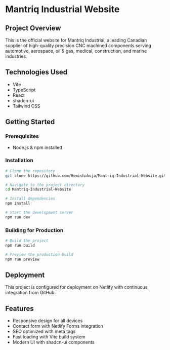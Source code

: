 # Mantriq Industrial Website

## Project Overview
This is the official website for Mantriq Industrial, a leading Canadian supplier of high-quality precision CNC machined components serving automotive, aerospace, oil & gas, medical, construction, and marine industries.

## Technologies Used
- Vite
- TypeScript
- React
- shadcn-ui
- Tailwind CSS

## Getting Started

### Prerequisites
- Node.js & npm installed

### Installation
```sh
# Clone the repository
git clone https://github.com/Hemishahuja/Mantriq-Industrial-Website.git

# Navigate to the project directory
cd Mantriq-Industrial-Website

# Install dependencies
npm install

# Start the development server
npm run dev
```

### Building for Production
```sh
# Build the project
npm run build

# Preview the production build
npm run preview
```

## Deployment
This project is configured for deployment on Netlify with continuous integration from GitHub.

## Features
- Responsive design for all devices
- Contact form with Netlify Forms integration
- SEO optimized with meta tags
- Fast loading with Vite build system
- Modern UI with shadcn-ui components
